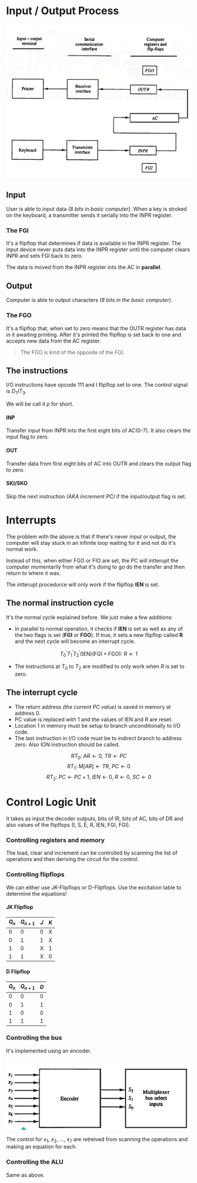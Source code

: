 # Input / Output Process
![picture 1](assets/lecture7-input_output.png)  

## Input
User is able to input data *(8 bits in basic computer)*.
When a key is stroked on the keyboard, a transmitter sends it serially into the INPR register. 

### The FGI
It's a flipflop that determines if data is available in the INPR register. The input device never puts data into the INPR register until the computer clears INPR and sets FGI back to zero.

The data is moved from the INPR register into the AC in **parallel**.

## Output
Computer is able to output characters *(8 bits in the basic computer)*.

### The FGO
It's a flipflop that, when set to zero means that the OUTR register has data in it awaiting printing. After it's printed the flipflop is set back to one and accepts new data from the AC register.

> The FGO is kind of the opposite of the FGI.

## The instructions
I/O instructions have opcode 111 and I flipflop set to one. The control signal is $D_7IT_3$. 

We will be call it $p$ for short.

#### INP
Transfer input from INPR into the first eight bits of AC(0-7). It also clears the input flag to zero.

#### OUT
Transfer data from first eight bits of AC into OUTR and clears the output flag to zero.

#### SKI/SKO
Skip the next instruction *(AKA increment PC)* if the input/output flag is set.

# Interrupts
The problem with the above is that if there's never input or output, the computer will stay stuck in an infinite loop waiting for it and not do it's normal work.

Instead of this, when either FGO or FIO are set, the PC will intterupt the computer momentarily from what it's doing to go do the transfer and then return to where it was.

The intterupt procedurce will only work if the flipflop **IEN** is set.

## The normal instruction cycle
It's the normal cycle explained before. We just make a few additions: 
- In parallel to normal operation, it checks if **IEN** is set as well as any of the two flags is set (**FGI** or **FGO**). If true, it sets a new flipflop called **R** and the next cycle will become an interrupt cycle.

$$ T_0^\prime T_1^\prime T_2^\prime (\text{IEN}) (\text{FGI} + \text{FGO}): \ R \leftarrow 1$$

- The instructions at $T_0$ to $T_2$ are modified to only work when $R$ is set to zero.

## The interrupt cycle

- The return address *(the current PC value)* is saved in memory at address 0.
- PC value is replaced with 1 and the values of IEN and R are reset.
- Location 1 in memory must be setup to branch unconditionally to I/O code.
- The last instruction in I/O code must be to indirect branch to address zero. Also ION instruction should be called.

$$ RT_0:\ AR \leftarrow 0,\ TR \leftarrow PC $$
$$ RT_1:\ M[AR] \leftarrow TR,\ PC \leftarrow 0 $$
$$ RT_2:\ PC \leftarrow PC + 1,\ IEN \leftarrow 0,\ R \leftarrow 0,\ SC \leftarrow 0 $$

# Control Logic Unit
It takes as input the decoder outputs, bits of IR, bits of AC, bits of DR and also values of the flipflops (I, S, E, R, IEN, FGI, FGI).

### Controlling registers and memory
The load, clear and increment can be controlled by scanning the list of operations and then deriving the circuit for the control.

### Controlling flipflops
We can either use JK-Flipflops or D-Flipflops. Use the excitation table to determine the equations!

#### JK Flipflop
| $Q_n$ | $Q_{n+1}$ | $J$ | $K$
| --- | --- | --- | ---
| 0 | 0 | 0 | X
| 0 | 1 | 1 | X
| 1 | 0 | X | 1
| 1 | 1 | X | 0

#### D Flipflop
| $Q_n$ | $Q_{n+1}$ | $D$
| --- | --- | ---
|0 | 0 | 0
|0 | 1 | 1
|1 | 0 | 0
|1 | 1 | 1

### Controlling the bus
It's implemented using an encoder.

![picture 1](assets/lecture7-busDecoder.png)  

The control for $x_1$, $x_2$, ..., $x_7$ are retreived from scanning the operations and making an equation for each.

### Controlling the ALU
Same as above.
